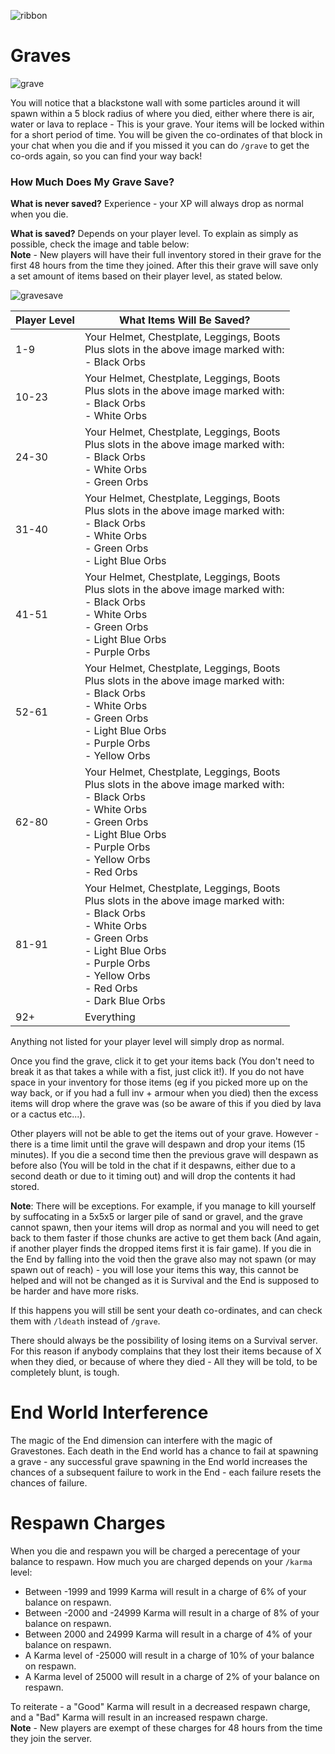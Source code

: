 ![ribbon](images/L-ribbon.png) 

# Graves

![grave](images/grave.png)

You will notice that a blackstone wall with some particles around it will spawn within a 5 block radius of where you died, either where there is air, water or lava to replace - This is your grave. 
Your items will be locked within for a short period of time. 
You will be given the co-ordinates of that block in your chat when you die and if you missed it you can do `/grave` to get the co-ords again, so you can find your way back!

### How Much Does My Grave Save?

**What is never saved?** Experience - your XP will always drop as normal when you die.

**What is saved?** Depends on your player level. To explain as simply as possible, check the image and table below:<br>
__Note__ - New players will have their full inventory stored in their grave for the first 48 hours from the time they joined. After this their grave will save only a set amount of items based on their player level, as stated below.

![gravesave](images/gravesave.png)

|Player Level|What Items Will Be Saved?|
|---|---|
|1-9|Your Helmet, Chestplate, Leggings, Boots<br>Plus slots in the above image marked with:<br>- Black Orbs|
|10-23|Your Helmet, Chestplate, Leggings, Boots<br>Plus slots in the above image marked with:<br>- Black Orbs<br>- White Orbs|
|24-30|Your Helmet, Chestplate, Leggings, Boots<br>Plus slots in the above image marked with:<br>- Black Orbs<br>- White Orbs<br>- Green Orbs|
|31-40|Your Helmet, Chestplate, Leggings, Boots<br>Plus slots in the above image marked with:<br>- Black Orbs<br>- White Orbs<br>- Green Orbs<br>- Light Blue Orbs|
|41-51|Your Helmet, Chestplate, Leggings, Boots<br>Plus slots in the above image marked with:<br>- Black Orbs<br>- White Orbs<br>- Green Orbs<br>- Light Blue Orbs<br>- Purple Orbs|
|52-61|Your Helmet, Chestplate, Leggings, Boots<br>Plus slots in the above image marked with:<br>- Black Orbs<br>- White Orbs<br>- Green Orbs<br>- Light Blue Orbs<br>- Purple Orbs<br>- Yellow Orbs|
|62-80|Your Helmet, Chestplate, Leggings, Boots<br>Plus slots in the above image marked with:<br>- Black Orbs<br>- White Orbs<br>- Green Orbs<br>- Light Blue Orbs<br>- Purple Orbs<br>- Yellow Orbs<br>- Red Orbs|
|81-91|Your Helmet, Chestplate, Leggings, Boots<br>Plus slots in the above image marked with:<br>- Black Orbs<br>- White Orbs<br>- Green Orbs<br>- Light Blue Orbs<br>- Purple Orbs<br>- Yellow Orbs<br>- Red Orbs<br>- Dark Blue Orbs|
|92+|Everything|

Anything not listed for your player level will simply drop as normal.


Once you find the grave, click it to get your items back (You don't need to break it as that takes a while with a fist, just click it!). 
If you do not have space in your inventory for those items (eg if you picked more up on the way back, or if you had a full inv + armour when you died) then the excess items will drop where the grave was (so be aware of this if you died by lava or a cactus etc...).

Other players will not be able to get the items out of your grave. However - there is a time limit until the grave will despawn and drop your items (15 minutes). 
If you die a second time then the previous grave will despawn as before also (You will be told in the chat if it despawns, either due to a second death or due to it timing out) and will drop the contents it had stored.


**Note**: There will be exceptions. 
For example, if you manage to kill yourself by suffocating in a 5x5x5 or larger pile of sand or gravel, and the grave cannot spawn, then your items will drop as normal and you will need to get back to them faster if those chunks are active to get them back (And again, if another player finds the dropped items first it is fair game).
If you die in the End by falling into the void then the grave also may not spawn (or may spawn out of reach) - you will lose your items this way, this cannot be helped and will not be changed as it is Survival and the End is supposed to be harder and have more risks.

If this happens you will still be sent your death co-ordinates, and can check them with `/ldeath` instead of `/grave`.

There should always be the possibility of losing items on a Survival server. For this reason if anybody complains that they lost their items because of X when they died, or because of where they died - All they will be told, to be completely blunt, is tough.


# End World Interference

The magic of the End dimension can interfere with the magic of Gravestones. Each death in the End world has a chance to fail at spawning a grave - any successful grave spawning in the End world increases the chances of a subsequent failure to work in the End - each failure resets the chances of failure.


# Respawn Charges

When you die and respawn you will be charged a perecentage of your balance to respawn.
How much you are charged depends on your `/karma` level:<br>
- Between -1999 and 1999 Karma will result in a charge of 6% of your balance on respawn.<br>
- Between -2000 and -24999 Karma will result in a charge of 8% of your balance on respawn.<br>
- Between 2000 and 24999 Karma will result in a charge of 4% of your balance on respawn.<br>
- A Karma level of -25000 will result in a charge of 10% of your balance on respawn.<br>
- A Karma level of 25000 will result in a charge of 2% of your balance on respawn.<br>

To reiterate - a "Good" Karma will result in a decreased respawn charge, and a "Bad" Karma will result in an increased respawn charge.<br>
__Note__ - New players are exempt of these charges for 48 hours from the time they join the server.
